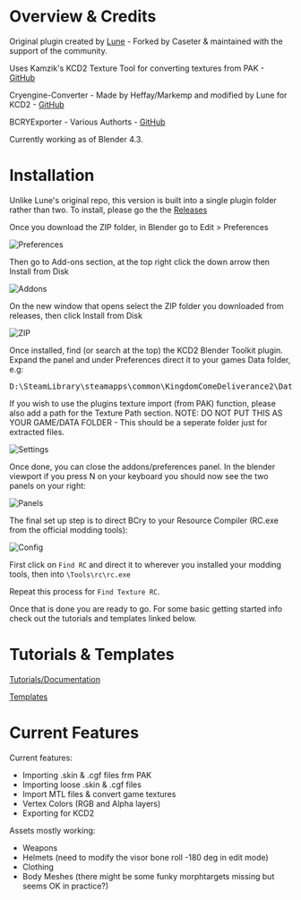 # Overview & Credits
Original plugin created by [Lune](https://github.com/LuneMods/KCD2-Blender-Toolkit) - Forked by Caseter & maintained with the support of the community.

Uses Kamzik's KCD2 Texture Tool for converting textures from PAK - [GitHub](https://github.com/Kamzik123/KCDTextureExporter)

Cryengine-Converter - Made by Heffay/Markemp and modified by Lune for KCD2 - [GitHub](https://github.com/Markemp/Cryengine-Converter)

BCRYExporter - Various Authorts - [GitHub](https://github.com/brickengineer/BCRYExporter)

Currently working as of Blender 4.3.

# Installation

Unlike Lune's original repo, this version is built into a single plugin folder rather than two. To install, please go the the [Releases](https://github.com/Caseter/KCD2-Blender-Toolkit/releases)

Once you download the ZIP folder, in Blender go to Edit > Preferences

![Preferences](readmeimages/prefernces.png)

Then go to Add-ons section, at the top right click the down arrow then Install from Disk

![Addons](readmeimages/addons.png)

On the new window that opens select the ZIP folder you downloaded from releases, then click Install from Disk

![ZIP](readmeimages/ZIP.png)

Once installed, find (or search at the top) the KCD2 Blender Toolkit plugin. Expand the panel and under Preferences direct it to your games Data folder, e.g:

<pre>
D:\SteamLibrary\steamapps\common\KingdomComeDeliverance2\Data
</pre>

If you wish to use the plugins texture import (from PAK) function, please also add a path for the Texture Path section.  NOTE: DO NOT PUT THIS AS YOUR GAME/DATA FOLDER - This should be a seperate folder just for extracted files.

![Settings](readmeimages/settings.png)

Once done, you can close the addons/preferences panel. In the blender viewport if you press N on your keyboard you should now see the two panels on your right:

![Panels](readmeimages/panels.png)

The final set up step is to direct BCry to your Resource Compiler (RC.exe from the official modding tools):

![Config](readmeimages/config.png)

First click on `Find RC` and direct it to wherever you installed your modding tools, then into `\Tools\rc\rc.exe`

Repeat this process for `Find Texture RC`.

Once that is done you are ready to go. For some basic getting started info check out the tutorials and templates linked below.

# Tutorials & Templates

[Tutorials/Documentation](https://github.com/Caseter/KCD2-Blender-Toolkit/blob/main/Tutorials/Weapon%20Creation.md)

[Templates](https://github.com/Caseter/KCD2-Blender-Toolkit/tree/main/Templates)

# Current Features

Current features:
- Importing .skin & .cgf files frm PAK
- Importing loose .skin & .cgf files
- Import MTL files & convert game textures
- Vertex Colors (RGB and Alpha layers)
- Exporting for KCD2

Assets mostly working:
- Weapons
- Helmets (need to modify the visor bone roll -180 deg in edit mode)
- Clothing
- Body Meshes (there might be some funky morphtargets missing but seems OK in practice?) 
